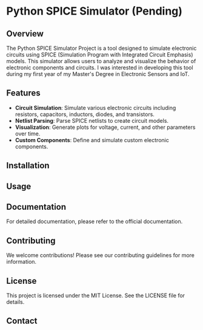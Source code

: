 # Python SPICE Simulator (Pending)

## Overview
The Python SPICE Simulator Project is a tool designed to simulate electronic circuits using SPICE (Simulation Program with Integrated Circuit Emphasis) models. This simulator allows users to analyze and visualize the behavior of electronic components and circuits. I was interested in developing this tool during my first year of my Master's Degree in Electronic Sensors and IoT.

## Features
- **Circuit Simulation**: Simulate various electronic circuits including resistors, capacitors, inductors, diodes, and transistors.
- **Netlist Parsing**: Parse SPICE netlists to create circuit models.
- **Visualization**: Generate plots for voltage, current, and other parameters over time.
- **Custom Components**: Define and simulate custom electronic components.

## Installation

## Usage

## Documentation
For detailed documentation, please refer to the official documentation.

## Contributing
We welcome contributions! Please see our contributing guidelines for more information.

## License
This project is licensed under the MIT License. See the LICENSE file for details.

## Contact
